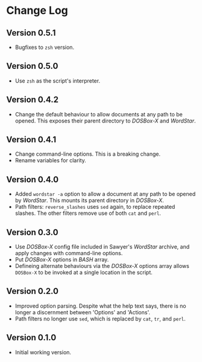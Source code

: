 # Change Log

## Version 0.5.1

- Bugfixes to `zsh` version.

## Version 0.5.0

- Use `zsh` as the script's interpreter.

## Version 0.4.2

- Change the default behaviour to allow documents at any path to be opened.
  This exposes their parent directory to _DOSBox-X_ and _WordStar_.

## Version 0.4.1

- Change command-line options. This is a breaking change.
- Rename variables for clarity.

## Version 0.4.0

- Added `wordstar -a` option to allow a document at any path
  to be opened by _WordStar_.
  This mounts its parent directory in _DOSBox-X_.
- Path filters: `reverse_slashes` uses `sed` again,
  to replace repeated slashes.
  The other filters remove use of both `cat` and `perl`.

## Version 0.3.0

- Use _DOSBox-X_ config file included in Sawyer's _WordStar_ archive,
  and apply changes with command-line options.
- Put _DOSBox-X_ options in _BASH_ array.
- Defineing alternate behaviours via the _DOSBox-X_ options array
  allows `DOSBox-X` to be invoked at a single location in the script.

## Version 0.2.0

- Improved option parsing. Despite what the help text says,
  there is no longer a discernment between 'Options' and 'Actions'.
- Path filters no longer use `sed`, which is replaced by
  `cat`, `tr`, and `perl`.

## Version 0.1.0

- Initial working version.
